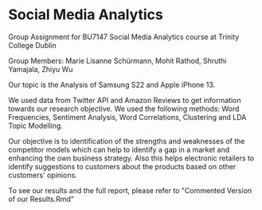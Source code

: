 # Social Media Analytics
Group Assignment for BU7147 Social Media Analytics course at Trinity College Dublin

Group Members: Marie Lisanne Schürmann, Mohit Rathod, Shruthi Yamajala, Zhiyu Wu

Our topic is the Analysis of Samsung S22 and Apple iPhone 13. 

We used data from Twitter API and Amazon Reviews to get information towards our research objective.
We used the following methods: Word Frequencies, Sentiment Analysis, Word Correlations, Clustering and LDA Topic Modelling. 

Our objective is to identification of the strengths and weaknesses of the competitor models which can help to identify a gap in a market and enhancing the own business strategy. Also this helps electronic retailers to identify suggestions to customers about the products based on other customers' opinions.

To see our results and the full report, please refer to "Commented Version of our Results.Rmd"
